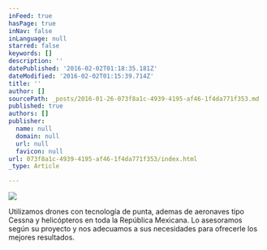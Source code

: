 ```yaml
---
inFeed: true
hasPage: true
inNav: false
inLanguage: null
starred: false
keywords: []
description: ''
datePublished: '2016-02-02T01:18:35.181Z'
dateModified: '2016-02-02T01:15:39.714Z'
title: ''
author: []
sourcePath: _posts/2016-01-26-073f8a1c-4939-4195-af46-1f4da771f353.md
published: true
authors: []
publisher:
  name: null
  domain: null
  url: null
  favicon: null
url: 073f8a1c-4939-4195-af46-1f4da771f353/index.html
_type: Article

---
```

![](https://the-grid-user-content.s3-us-west-2.amazonaws.com/7254026b-d668-42f3-a5c1-686a8ab5be3b.png)

Utilizamos drones con tecnología de punta, ademas de aeronaves tipo Cessna y helicópteros en toda la República Mexicana. Lo asesoramos según su proyecto y nos adecuamos a sus necesidades para ofrecerle los mejores resultados.